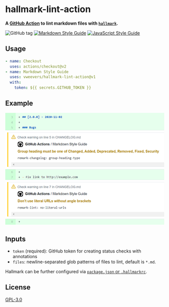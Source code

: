 # hallmark-lint-action

**A [GitHub Action](https://github.com/features/actions) to lint markdown files with [`hallmark`](https://github.com/vweevers/hallmark).**

![GitHub tag](https://img.shields.io/github/v/tag/vweevers/hallmark-lint-action?sort=semver)
[![Markdown Style Guide](https://img.shields.io/badge/md_style-hallmark-brightgreen.svg)](https://github.com/vweevers/hallmark)
[![JavaScript Style Guide](https://img.shields.io/badge/code_style-standard-brightgreen.svg)](https://standardjs.com)

## Usage

```yaml
- name: Checkout
  uses: actions/checkout@v2
- name: Markdown Style Guide
  uses: vweevers/hallmark-lint-action@v1
  with:
    token: ${{ secrets.GITHUB_TOKEN }}
```

## Example

![Example](example.png)

## Inputs

- `token` (required): GitHub token for creating status checks with annotations
- `files`: newline-separated glob patterns of files to lint, default is `*.md`.

Hallmark can be further configured via [`package.json` or `.hallmarkrc`](https://github.com/vweevers/hallmark).

## License

[GPL-3.0](LICENSE)
